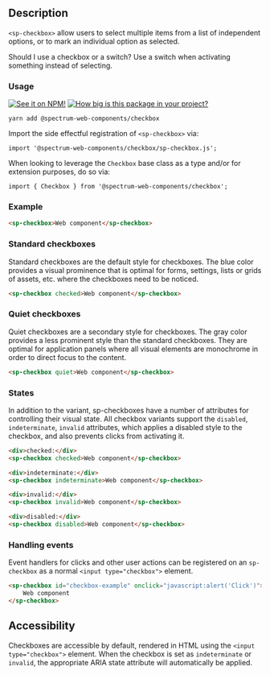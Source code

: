 ## Description

`<sp-checkbox>` allow users to select multiple items from a list of independent
options, or to mark an individual option as selected.

Should I use a checkbox or a switch? Use a switch when activating something
instead of selecting.

### Usage

[![See it on NPM!](https://img.shields.io/npm/v/@spectrum-web-components/checkbox?style=for-the-badge)](https://www.npmjs.com/package/@spectrum-web-components/checkbox)
[![How big is this package in your project?](https://img.shields.io/bundlephobia/minzip/@spectrum-web-components/checkbox?style=for-the-badge)](https://bundlephobia.com/result?p=@spectrum-web-components/checkbox)

```
yarn add @spectrum-web-components/checkbox
```

Import the side effectful registration of `<sp-checkbox>` via:

```
import '@spectrum-web-components/checkbox/sp-checkbox.js';
```

When looking to leverage the `Checkbox` base class as a type and/or for extension purposes, do so via:

```
import { Checkbox } from '@spectrum-web-components/checkbox';
```

### Example

<sp-icons-medium></sp-icons-medium>

```html
<sp-checkbox>Web component</sp-checkbox>
```

### Standard checkboxes

Standard checkboxes are the default style for checkboxes. The blue color
provides a visual prominence that is optimal for forms, settings, lists or grids
of assets, etc. where the checkboxes need to be noticed.

```html
<sp-checkbox checked>Web component</sp-checkbox>
```

### Quiet checkboxes

Quiet checkboxes are a secondary style for checkboxes. The gray color provides a
less prominent style than the standard checkboxes. They are optimal for
application panels where all visual elements are monochrome in order to direct
focus to the content.

```html
<sp-checkbox quiet>Web component</sp-checkbox>
```

### States

In addition to the variant, sp-checkboxes have a number of attributes for
controlling their visual state. All checkbox variants support the `disabled`,
`indeterminate`, `invalid` attributes, which applies a disabled style to the
checkbox, and also prevents clicks from activating it.

```html
<div>checked:</div>
<sp-checkbox checked>Web component</sp-checkbox>

<div>indeterminate:</div>
<sp-checkbox indeterminate>Web component</sp-checkbox>

<div>invalid:</div>
<sp-checkbox invalid>Web component</sp-checkbox>

<div>disabled:</div>
<sp-checkbox disabled>Web component</sp-checkbox>
```

### Handling events

Event handlers for clicks and other user actions can be registered on an `sp-checkbox` as a normal `<input type="checkbox">` element.

```html
<sp-checkbox id="checkbox-example" onclick="javascript:alert('Click')">
    Web component
</sp-checkbox>
```

## Accessibility

Checkboxes are accessible by default, rendered in HTML using the `<input type="checkbox">` element. When the checkbox is set as `indeterminate` or
`invalid`, the appropriate ARIA state attribute will automatically be applied.
